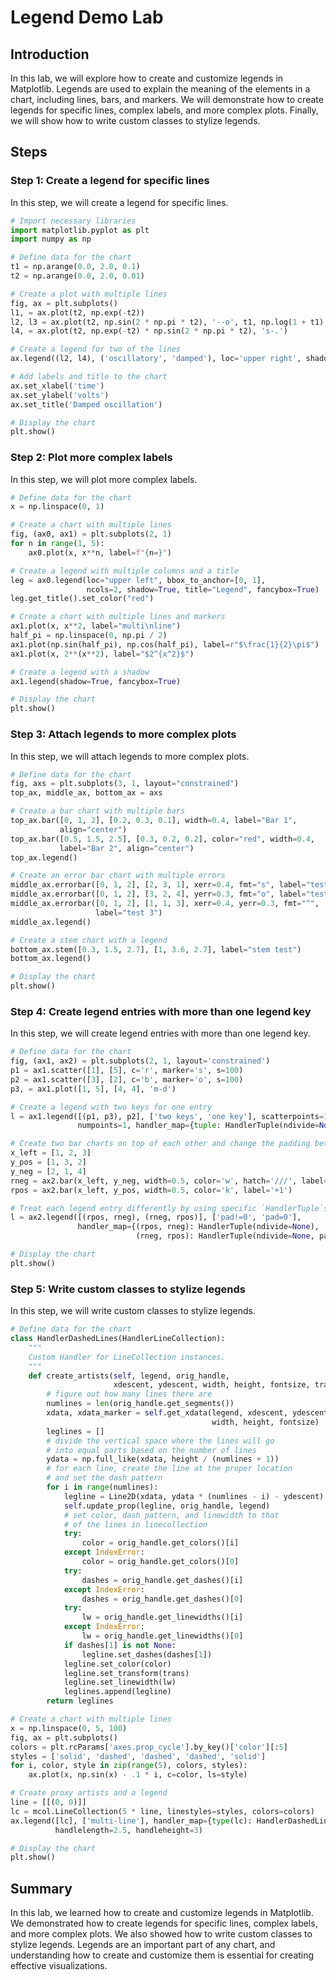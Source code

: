 # Legend Demo Lab

## Introduction

In this lab, we will explore how to create and customize legends in Matplotlib. Legends are used to explain the meaning of the elements in a chart, including lines, bars, and markers. We will demonstrate how to create legends for specific lines, complex labels, and more complex plots. Finally, we will show how to write custom classes to stylize legends.

## Steps

### Step 1: Create a legend for specific lines

In this step, we will create a legend for specific lines.

```python
# Import necessary libraries
import matplotlib.pyplot as plt
import numpy as np

# Define data for the chart
t1 = np.arange(0.0, 2.0, 0.1)
t2 = np.arange(0.0, 2.0, 0.01)

# Create a plot with multiple lines
fig, ax = plt.subplots()
l1, = ax.plot(t2, np.exp(-t2))
l2, l3 = ax.plot(t2, np.sin(2 * np.pi * t2), '--o', t1, np.log(1 + t1), '.')
l4, = ax.plot(t2, np.exp(-t2) * np.sin(2 * np.pi * t2), 's-.')

# Create a legend for two of the lines
ax.legend((l2, l4), ('oscillatory', 'damped'), loc='upper right', shadow=True)

# Add labels and title to the chart
ax.set_xlabel('time')
ax.set_ylabel('volts')
ax.set_title('Damped oscillation')

# Display the chart
plt.show()
```

### Step 2: Plot more complex labels

In this step, we will plot more complex labels.

```python
# Define data for the chart
x = np.linspace(0, 1)

# Create a chart with multiple lines
fig, (ax0, ax1) = plt.subplots(2, 1)
for n in range(1, 5):
    ax0.plot(x, x**n, label=f"{n=}")

# Create a legend with multiple columns and a title
leg = ax0.legend(loc="upper left", bbox_to_anchor=[0, 1],
                 ncols=2, shadow=True, title="Legend", fancybox=True)
leg.get_title().set_color("red")

# Create a chart with multiple lines and markers
ax1.plot(x, x**2, label="multi\nline")
half_pi = np.linspace(0, np.pi / 2)
ax1.plot(np.sin(half_pi), np.cos(half_pi), label=r"$\frac{1}{2}\pi$")
ax1.plot(x, 2**(x**2), label="$2^{x^2}$")

# Create a legend with a shadow
ax1.legend(shadow=True, fancybox=True)

# Display the chart
plt.show()
```

### Step 3: Attach legends to more complex plots

In this step, we will attach legends to more complex plots.

```python
# Define data for the chart
fig, axs = plt.subplots(3, 1, layout="constrained")
top_ax, middle_ax, bottom_ax = axs

# Create a bar chart with multiple bars
top_ax.bar([0, 1, 2], [0.2, 0.3, 0.1], width=0.4, label="Bar 1",
           align="center")
top_ax.bar([0.5, 1.5, 2.5], [0.3, 0.2, 0.2], color="red", width=0.4,
           label="Bar 2", align="center")
top_ax.legend()

# Create an error bar chart with multiple errors
middle_ax.errorbar([0, 1, 2], [2, 3, 1], xerr=0.4, fmt="s", label="test 1")
middle_ax.errorbar([0, 1, 2], [3, 2, 4], yerr=0.3, fmt="o", label="test 2")
middle_ax.errorbar([0, 1, 2], [1, 1, 3], xerr=0.4, yerr=0.3, fmt="^",
                   label="test 3")
middle_ax.legend()

# Create a stem chart with a legend
bottom_ax.stem([0.3, 1.5, 2.7], [1, 3.6, 2.7], label="stem test")
bottom_ax.legend()

# Display the chart
plt.show()
```

### Step 4: Create legend entries with more than one legend key

In this step, we will create legend entries with more than one legend key.

```python
# Define data for the chart
fig, (ax1, ax2) = plt.subplots(2, 1, layout='constrained')
p1 = ax1.scatter([1], [5], c='r', marker='s', s=100)
p2 = ax1.scatter([3], [2], c='b', marker='o', s=100)
p3, = ax1.plot([1, 5], [4, 4], 'm-d')

# Create a legend with two keys for one entry
l = ax1.legend([(p1, p3), p2], ['two keys', 'one key'], scatterpoints=1,
               numpoints=1, handler_map={tuple: HandlerTuple(ndivide=None)})

# Create two bar charts on top of each other and change the padding between the legend keys
x_left = [1, 2, 3]
y_pos = [1, 3, 2]
y_neg = [2, 1, 4]
rneg = ax2.bar(x_left, y_neg, width=0.5, color='w', hatch='///', label='-1')
rpos = ax2.bar(x_left, y_pos, width=0.5, color='k', label='+1')

# Treat each legend entry differently by using specific `HandlerTuple`s
l = ax2.legend([(rpos, rneg), (rneg, rpos)], ['pad!=0', 'pad=0'],
               handler_map={(rpos, rneg): HandlerTuple(ndivide=None),
                            (rneg, rpos): HandlerTuple(ndivide=None, pad=0.)})

# Display the chart
plt.show()
```

### Step 5: Write custom classes to stylize legends

In this step, we will write custom classes to stylize legends.

```python
# Define data for the chart
class HandlerDashedLines(HandlerLineCollection):
    """
    Custom Handler for LineCollection instances.
    """
    def create_artists(self, legend, orig_handle,
                       xdescent, ydescent, width, height, fontsize, trans):
        # figure out how many lines there are
        numlines = len(orig_handle.get_segments())
        xdata, xdata_marker = self.get_xdata(legend, xdescent, ydescent,
                                             width, height, fontsize)
        leglines = []
        # divide the vertical space where the lines will go
        # into equal parts based on the number of lines
        ydata = np.full_like(xdata, height / (numlines + 1))
        # for each line, create the line at the proper location
        # and set the dash pattern
        for i in range(numlines):
            legline = Line2D(xdata, ydata * (numlines - i) - ydescent)
            self.update_prop(legline, orig_handle, legend)
            # set color, dash pattern, and linewidth to that
            # of the lines in linecollection
            try:
                color = orig_handle.get_colors()[i]
            except IndexError:
                color = orig_handle.get_colors()[0]
            try:
                dashes = orig_handle.get_dashes()[i]
            except IndexError:
                dashes = orig_handle.get_dashes()[0]
            try:
                lw = orig_handle.get_linewidths()[i]
            except IndexError:
                lw = orig_handle.get_linewidths()[0]
            if dashes[1] is not None:
                legline.set_dashes(dashes[1])
            legline.set_color(color)
            legline.set_transform(trans)
            legline.set_linewidth(lw)
            leglines.append(legline)
        return leglines

# Create a chart with multiple lines
x = np.linspace(0, 5, 100)
fig, ax = plt.subplots()
colors = plt.rcParams['axes.prop_cycle'].by_key()['color'][:5]
styles = ['solid', 'dashed', 'dashed', 'dashed', 'solid']
for i, color, style in zip(range(5), colors, styles):
    ax.plot(x, np.sin(x) - .1 * i, c=color, ls=style)

# Create proxy artists and a legend
line = [[(0, 0)]]
lc = mcol.LineCollection(5 * line, linestyles=styles, colors=colors)
ax.legend([lc], ['multi-line'], handler_map={type(lc): HandlerDashedLines()},
          handlelength=2.5, handleheight=3)

# Display the chart
plt.show()
```

## Summary

In this lab, we learned how to create and customize legends in Matplotlib. We demonstrated how to create legends for specific lines, complex labels, and more complex plots. We also showed how to write custom classes to stylize legends. Legends are an important part of any chart, and understanding how to create and customize them is essential for creating effective visualizations.
